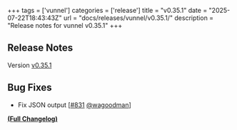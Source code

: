 +++
tags = ['vunnel']
categories = ['release']
title = "v0.35.1"
date = "2025-07-22T18:43:43Z"
url = "docs/releases/vunnel/v0.35.1/"
description = "Release notes for vunnel v0.35.1"
+++

## Release Notes

Version [v0.35.1](https://github.com/anchore/vunnel/releases/tag/v0.35.1)

## Bug Fixes

- Fix JSON output [[#831](https://github.com/anchore/vunnel/pull/831) [@wagoodman](https://github.com/wagoodman)]

**[(Full Changelog)](https://github.com/anchore/vunnel/compare/v0.35.0...v0.35.1)**
